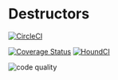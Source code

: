 # Destructors

[![CircleCI](https://dl.circleci.com/status-badge/img/gh/atlp-rwanda/destructors-ec-bn/tree/develop.svg?style=svg)](https://dl.circleci.com/status-badge/redirect/gh/atlp-rwanda/destructors-ec-bn/tree/develop)


[![Coverage Status](https://coveralls.io/repos/github/atlp-rwanda/destructors-ec-bn/badge.svg?branch=develop)](https://coveralls.io/github/atlp-rwanda/destructors-ec-bn?branch=develop)
[![HoundCI](https://img.shields.io/badge/houndci-checked-green.svg)](https://houndci.com)

![code quality](https://img.shields.io/static/v1?label=&message=passing&color=green&style=flat-square&logo=data:image/png;base64,<base64-encoded-image>&logoWidth=20&logoHeight=20&eslint=passing)


